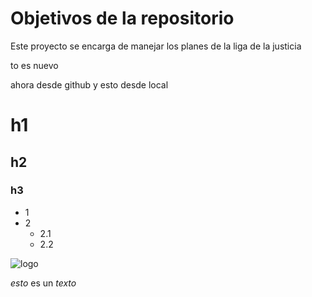 # Objetivos de la repositorio

Este proyecto se encarga de manejar los planes de la liga de la justicia



to es nuevo

ahora desde github
y esto desde local
# h1
## h2
### h3

* 1
* 2
  * 2.1
  * 2.2
 
![logo](https://avatars.githubusercontent.com/u/211695663?v=4)

*esto* es un _texto_
